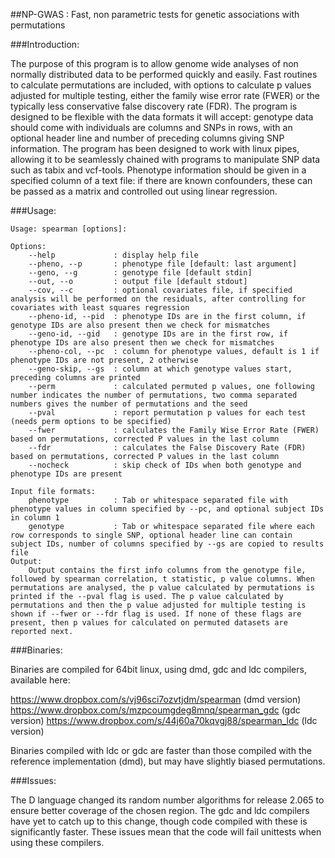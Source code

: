 ##NP-GWAS : Fast, non parametric tests for genetic associations with permutations

###Introduction:

The purpose of this program is to allow genome wide analyses of non normally distributed data to be performed quickly and easily. Fast routines to calculate permutations are included, with options to calculate p values adjusted for multiple testing, either the family wise error rate (FWER) or the typically less conservative false discovery rate (FDR). The program is designed to be flexible with the data formats it will accept: genotype data should come with individuals are columns and SNPs in rows, with an optional header line and number of preceding columns giving SNP information. The program has been designed to work with linux pipes, allowing it to be seamlessly chained with programs to manipulate SNP data such as tabix and vcf-tools. Phenotype information should be given in a specified column of a text file: if there are known confounders, these can be passed as a matrix and controlled out using linear regression.

###Usage:

    Usage: spearman [options]:

    Options:
        --help             : display help file
        --pheno, --p       : phenotype file [default: last argument]
        --geno, --g        : genotype file [default stdin]
        --out, --o         : output file [default stdout]
        --cov, --c         : optional covariates file, if specified analysis will be performed on the residuals, after controlling for covariates with least squares regression
        --pheno-id, --pid  : phenotype IDs are in the first column, if genotype IDs are also present then we check for mismatches
        --geno-id, --gid   : genotype IDs are in the first row, if phenotype IDs are also present then we check for mismatches
        --pheno-col, --pc  : column for phenotype values, default is 1 if phenotype IDs are not present, 2 otherwise
        --geno-skip, --gs  : column at which genotype values start, preceding columns are printed
        --perm             : calculated permuted p values, one following number indicates the number of permutations, two comma separated numbers gives the number of permutations and the seed
        --pval             : report permutation p values for each test (needs perm options to be specified)
        --fwer             : calculates the Family Wise Error Rate (FWER) based on permutations, corrected P values in the last column
        --fdr              : calculates the False Discovery Rate (FDR) based on permutations, corrected P values in the last column
        --nocheck          : skip check of IDs when both genotype and phenotype IDs are present

    Input file formats:
        phenotype          : Tab or whitespace separated file with phenotype values in column specified by --pc, and optional subject IDs in column 1
        genotype           : Tab or whitespace separated file where each row corresponds to single SNP, optional header line can contain subject IDs, number of columns specified by --gs are copied to results file
    Output:
        Output contains the first info columns from the genotype file, followed by spearman correlation, t statistic, p value columns. When permutations are analysed, the p value calculated by permutations is printed if the --pval flag is used. The p value calculated by permutations and then the p value adjusted for multiple testing is shown if --fwer or --fdr flag is used. If none of these flags are present, then p values for calculated on permuted datasets are reported next.

###Binaries:

Binaries are compiled for 64bit linux, using dmd, gdc and ldc compilers, available here:

https://www.dropbox.com/s/vj96sci7ozvtjdm/spearman (dmd version)
https://www.dropbox.com/s/mzpcoumgdeg8mnq/spearman_gdc (gdc version)
https://www.dropbox.com/s/44j60a70kqvgj88/spearman_ldc (ldc version)

Binaries compiled with ldc or gdc are faster than those compiled with the reference implementation (dmd), but may have slightly biased permutations.

###Issues:

The D language changed its random number algorithms for release 2.065 to ensure better coverage of the chosen region. The gdc and ldc compilers have yet to catch up to this change, though code compiled with these is significantly faster. These issues mean that the code will fail unittests when using these compilers.